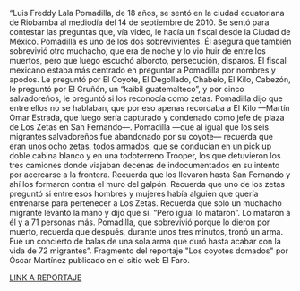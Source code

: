 “Luis Freddy Lala Pomadilla, de 18 años, se sentó en la ciudad ecuatoriana de Riobamba al mediodía del 14 de septiembre de 2010. Se sentó para contestar las preguntas que, vía video, le hacía un fiscal desde la Ciudad de México. Pomadilla es uno de los dos sobrevivientes. Él asegura que también sobrevivió otro muchacho, que era de noche y lo vio huir de entre los muertos, pero que luego escuchó alboroto, persecución, disparos.
El fiscal mexicano estaba más centrado en preguntar a Pomadilla por nombres y apodos. Le preguntó por El Coyote, El Degollado, Chabelo, El Kilo, Cabezón, le preguntó por El Gruñón, un “kaibil guatemalteco”, y por cinco salvadoreños, le preguntó si los reconocía como zetas. Pomadilla dijo que entre ellos no se hablaban, que por eso apenas recordaba a El Kilo —Martín Omar Estrada, que luego sería capturado y condenado como jefe de plaza de Los Zetas en San Fernando—. Pomadilla —que al igual que los seis migrantes salvadoreños fue abandonado por su coyote— recuerda que eran unos ocho zetas, todos armados, que se conducían en un pick up doble cabina blanco y en una todoterreno Trooper, los que detuvieron los tres camiones donde viajaban decenas de indocumentados en su intento por acercarse a la frontera. Recuerda que los llevaron hasta San Fernando y ahí los formaron contra el muro del galpón. Recuerda que uno de los zetas preguntó si entre esos hombres y mujeres había alguien que quería entrenarse para pertenecer a Los Zetas. Recuerda que solo un muchacho migrante levantó la mano y dijo que sí. “Pero igual lo mataron”. Lo mataron a él y a 71 personas más. Pomadilla, que sobrevivió porque lo dieron por muerto, recuerda que después, durante unos tres minutos, tronó un arma. Fue un concierto de balas de una sola arma que duró hasta acabar con la vida de 72 migrantes”. Fragmento del reportaje "Los coyotes domados" por Óscar Martínez publicado en el sitio web El Faro.
<p><a href="http://www.salanegra.elfaro.net/es/201403/cronicas/15101/Los-coyotes-domados.htm?st-full_text=all&tpl=11567">LINK A REPORTAJE</a></p>

